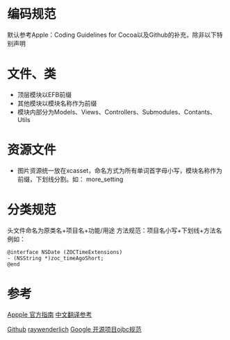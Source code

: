 # 编码规范
默认参考Apple：Coding Guidelines for Cocoa以及Github的补充，除非以下特别声明
# 文件、类
* 顶层模块以EFB前缀
* 其他模块以模块名称作为前缀
* 模块内部分为Models、Views、Controllers、Submodules、Contants、Utils

# 资源文件
* 图片资源统一放在xcasset，命名方式为所有单词首字母小写，模块名称作为前缀，下划线分割。如： more_setting

# 分类规范
头文件命名为原类名+项目名+功能/用途
方法规范：项目名小写+下划线+方法名
例如：
```
@interface NSDate (ZOCTimeExtensions)
- (NSString *)zoc_timeAgoShort;
@end
```

# 参考

[Appple 官方指南](https://developer.apple.com/library/content/documentation/Cocoa/Conceptual/CodingGuidelines/CodingGuidelines.html)
[中文翻译参考](http://blog.csdn.net/houseq/article/details/27369043)

[Github](https://github.com/raywenderlich/objective-c-style-guide)
[raywenderlich](https://github.com/raywenderlich/objective-c-style-guide)
[Google 开源项目ojbc规范](https://github.com/zh-google-styleguide/zh-google-styleguide/blob/master/google-objc-styleguide/naming.rst)



